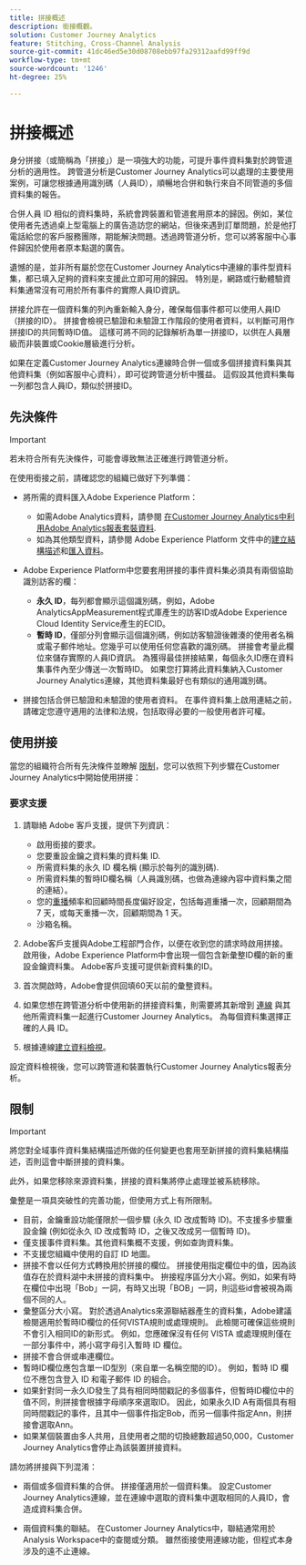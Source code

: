 ```yaml
---
title: 拼接概述
description: 銜接概觀。
solution: Customer Journey Analytics
feature: Stitching, Cross-Channel Analysis
source-git-commit: 41dc46ed5e30d08708ebb97fa29312aafd99ff9d
workflow-type: tm+mt
source-wordcount: '1246'
ht-degree: 25%

---
```


# 拼接概述

身分拼接（或簡稱為「拼接」）是一項強大的功能，可提升事件資料集對於跨管道分析的適用性。 跨管道分析是Customer Journey Analytics可以處理的主要使用案例，可讓您根據通用識別碼（人員ID），順暢地合併和執行來自不同管道的多個資料集的報告。

合併人員 ID 相似的資料集時，系統會跨裝置和管道套用原本的歸因。例如，某位使用者先透過桌上型電腦上的廣告造訪您的網站，但後來遇到訂單問題，於是他打電話給您的客戶服務團隊，期能解決問題。透過跨管道分析，您可以將客服中心事件歸因於使用者原本點選的廣告。

遺憾的是，並非所有屬於您在Customer Journey Analytics中連線的事件型資料集，都已填入足夠的資料來支援此立即可用的歸因。 特別是，網路或行動體驗資料集通常沒有可用於所有事件的實際人員ID資訊。

拼接允許在一個資料集的列內重新輸入身分，確保每個事件都可以使用人員ID （拼接的ID）。 拼接會檢視已驗證和未驗證工作階段的使用者資料，以判斷可用作拼接ID的共同暫時ID值。 這樣可將不同的記錄解析為單一拼接ID，以供在人員層級而非裝置或Cookie層級進行分析。

如果在定義Customer Journey Analytics連線時合併一個或多個拼接資料集與其他資料集（例如客服中心資料），即可從跨管道分析中獲益。 這假設其他資料集每一列都包含人員ID，類似於拼接ID。


## 先決條件

>[!IMPORTANT]
>
>若未符合所有先決條件，可能會導致無法正確進行跨管道分析。

在使用銜接之前，請確認您的組織已做好下列準備：

* 將所需的資料匯入Adobe Experience Platform：

   * 如需Adobe Analytics資料，請參閱 [在Customer Journey Analytics中利用Adobe Analytics報表套裝資料](/help/getting-started/aa-vs-cja/aa-data-in-cja.md).
   * 如為其他類型資料，請參閱 Adobe Experience Platform 文件中的[建立結構描述](https://experienceleague.adobe.com/docs/experience-platform/xdm/tutorials/create-schema-ui.html?lang=zh-Hant)和[匯入資料](https://experienceleague.adobe.com/docs/experience-platform/ingestion/home.html?lang=zh-Hant)。

* Adobe Experience Platform中您要套用拼接的事件資料集必須具有兩個協助識別訪客的欄：

   * **永久 ID**，每列都會顯示這個識別碼，例如，Adobe AnalyticsAppMeasurement程式庫產生的訪客ID或Adobe Experience Cloud Identity Service產生的ECID。
   * **暫時 ID**，僅部分列會顯示這個識別碼，例如訪客驗證後雜湊的使用者名稱或電子郵件地址。您幾乎可以使用任何您喜歡的識別碼。 拼接會考量此欄位來儲存實際的人員ID資訊。 為獲得最佳拼接結果，每個永久ID應在資料集事件內至少傳送一次暫時ID。
如果您打算將此資料集納入Customer Journey Analytics連線，其他資料集最好也有類似的通用識別碼。

* 拼接包括合併已驗證和未驗證的使用者資料。 在事件資料集上啟用連結之前，請確定您遵守適用的法律和法規，包括取得必要的一般使用者許可權。


## 使用拼接

當您的組織符合所有先決條件並瞭解 [限制](#limitations)，您可以依照下列步驟在Customer Journey Analytics中開始使用拼接：

### 要求支援

1. 請聯絡 Adobe 客戶支援，提供下列資訊：

   * 啟用銜接的要求。
   * 您要重設金鑰之資料集的資料集 ID.
   * 所需資料集的永久 ID 欄名稱 (顯示於每列的識別碼).
   * 所需資料集的暫時ID欄名稱（人員識別碼，也做為連線內容中資料集之間的連結）。
   * 您的[重播](explained.md)頻率和回顧時間長度偏好設定，包括每週重播一次，回顧期間為 7 天，或每天重播一次，回顧期間為 1 天。
   * 沙箱名稱。


2. Adobe客戶支援與Adobe工程部門合作，以便在收到您的請求時啟用拼接。 啟用後，Adobe Experience Platform中會出現一個包含新彙整ID欄的新的重設金鑰資料集。 Adobe客戶支援可提供新資料集的ID。

3. 首次開啟時，Adobe會提供回填60天以前的彙整資料。

4. 如果您想在跨管道分析中使用新的拼接資料集，則需要將其新增到 [連線](../connections/overview.md) 與其他所需資料集一起進行Customer Journey Analytics。 為每個資料集選擇正確的人員 ID。

5. 根據連線[建立資料檢視](/help/data-views/create-dataview.md)。

<!-- To do: Paragraph on backfill once product and marketing determine the best way forward. -->

設定資料檢視後，您可以跨管道和裝置執行Customer Journey Analytics報表分析。

<!-- Uncomment once stitching UI is available (for limited testing)..

### Do It Yourself

|Positive|[!BADGE New Feature]{type=Positive before-title="false"}|

{{release-limited-testing-section}}

Alternatively, you can set up and use stitching through the Customer Journey Analytics user interface:

1. Go to the [Create and manage stitched datasets](stitching-ui.md) and follow steps to rekey your dataset.

2. [Create a connection](/help/connections/create-connection.md) in Customer Journey Analytics using the newly generated dataset and any other datasets that you want to include. Choose the correct person ID for each dataset.

3. [Create a connection](/help/connections/create-connection.md) in Customer Journey Analytics using the newly generated dataset and any other datasets that you want to include. Choose the correct person ID for each dataset.
   
4. [Create a data view](/help/data-views/create-dataview.md) based on the connection.

Once the data view is set up, the cross-channel analysis in Customer Journey Analytics is just like any other analysis in Customer Journey Analytics, except now the data operates across channels and devices.

-->


## 限制

>[!IMPORTANT]
>
>將您對全域事件資料集結構描述所做的任何變更也套用至新拼接的資料集結構描述，否則這會中斷拼接的資料集。
>
>此外，如果您移除來源資料集，拼接的資料集將停止處理並被系統移除。

彙整是一項具突破性的完善功能，但使用方式上有所限制。

* 目前，金鑰重設功能僅限於一個步驟 (永久 ID 改成暫時 ID)。不支援多步驟重設金鑰 (例如從永久 ID 改成暫時 ID，之後又改成另一個暫時 ID)。
* 僅支援事件資料集。其他資料集概不支援，例如查詢資料集。
* 不支援您組織中使用的自訂 ID 地圖。
* 拼接不會以任何方式轉換用於拼接的欄位。 拼接使用指定欄位中的值，因為該值存在於資料湖中未拼接的資料集中。 拚接程序區分大小寫。例如，如果有時在欄位中出現「Bob」一詞，有時又出現「BOB」一詞，則這些id會被視為兩個不同的人。
* 彙整區分大小寫。 對於透過Analytics來源聯結器產生的資料集，Adobe建議檢閱適用於暫時ID欄位的任何VISTA規則或處理規則。 此檢閱可確保這些規則不會引入相同ID的新形式。 例如，您應確保沒有任何 VISTA 或處理規則僅在一部分事件中，將小寫字母引入暫時 ID 欄位。
* 拼接不會合併或串連欄位。
* 暫時ID欄位應包含單一ID型別（來自單一名稱空間的ID）。 例如，暫時 ID 欄位不應包含登入 ID 和電子郵件 ID 的組合。
* 如果針對同一永久ID發生了具有相同時間戳記的多個事件，但暫時ID欄位中的值不同，則拼接會根據字母順序來選取ID。 因此，如果永久ID A有兩個具有相同時間戳記的事件，且其中一個事件指定Bob，而另一個事件指定Ann，則拼接會選取Ann。
* 如果某個裝置由多人共用，且使用者之間的切換總數超過50,000，Customer Journey Analytics會停止為該裝置拼接資料。

請勿將拼接與下列混淆：

* 兩個或多個資料集的合併。 拼接僅適用於一個資料集。 設定Customer Journey Analytics連線，並在連線中選取的資料集中選取相同的人員ID，會造成資料集合併。

* 兩個資料集的聯結。 在Customer Journey Analytics中，聯結通常用於Analysis Workspace中的查閱或分類。 雖然銜接使用連線功能，但程式本身涉及的遠不止連線。

